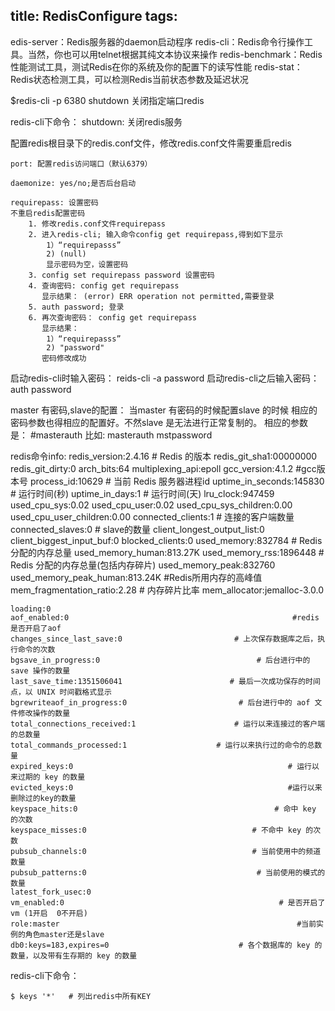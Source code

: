 title: RedisConfigure
tags:
---

edis-server：Redis服务器的daemon启动程序
redis-cli：Redis命令行操作工具。当然，你也可以用telnet根据其纯文本协议来操作
redis-benchmark：Redis性能测试工具，测试Redis在你的系统及你的配置下的读写性能
redis-stat：Redis状态检测工具，可以检测Redis当前状态参数及延迟状况 

$redis-cli -p 6380 shutdown 关闭指定端口redis

redis-cli下命令：
	shutdown: 关闭redis服务


配置redis根目录下的redis.conf文件，修改redis.conf文件需要重启redis

	port: 配置redis访问端口（默认6379）

	daemonize: yes/no;是否后台启动

	requirepass: 设置密码
	不重启redis配置密码
		1. 修改redis.conf文件requirepass
		2. 进入redis-cli; 输入命令config get requirepass,得到如下显示
			1）“requirepasss”
			2) (null)
			显示密码为空，设置密码
		3. config set requirepass password 设置密码
		4. 查询密码: config get requirepass
		   显示结果： (error) ERR operation not permitted,需要登录
		5. auth password; 登录
		6. 再次查询密码： config get requirepass
		   显示结果：
		   	1）“requirepasss”
			2) "password"
		   密码修改成功

启动redis-cli时输入密码： reids-cli -a password
启动redis-cli之后输入密码：auth password

master 有密码,slave的配置：
	当master 有密码的时候配置slave 的时候 相应的密码参数也得相应的配置好。不然slave 是无法进行正常复制的。
	相应的参数是：
		#masterauth
		比如:
		masterauth  mstpassword

redis命令info:
	redis_version:2.4.16                                  # Redis 的版本
	redis_git_sha1:00000000
	redis_git_dirty:0
	arch_bits:64
	multiplexing_api:epoll
	gcc_version:4.1.2                                         #gcc版本号
	process_id:10629                                        # 当前 Redis 服务器进程id
	uptime_in_seconds:145830                      # 运行时间(秒)
	uptime_in_days:1                                        # 运行时间(天)
	lru_clock:947459                                        
	used_cpu_sys:0.02
	used_cpu_user:0.02
	used_cpu_sys_children:0.00
	used_cpu_user_children:0.00
	connected_clients:1                                  # 连接的客户端数量
	connected_slaves:0                                  # slave的数量
	client_longest_output_list:0
	client_biggest_input_buf:0
	blocked_clients:0
	used_memory:832784                               # Redis 分配的内存总量
	used_memory_human:813.27K
	used_memory_rss:1896448                     # Redis 分配的内存总量(包括内存碎片)
	used_memory_peak:832760                
	used_memory_peak_human:813.24K    #Redis所用内存的高峰值
	mem_fragmentation_ratio:2.28                 # 内存碎片比率
	mem_allocator:jemalloc-3.0.0                 

	loading:0
	aof_enabled:0                                                  #redis是否开启了aof
	changes_since_last_save:0                         # 上次保存数据库之后，执行命令的次数
	bgsave_in_progress:0                                   # 后台进行中的 save 操作的数量
	last_save_time:1351506041                        # 最后一次成功保存的时间点，以 UNIX 时间戳格式显示
	bgrewriteaof_in_progress:0                         # 后台进行中的 aof 文件修改操作的数量
	total_connections_received:1                      # 运行以来连接过的客户端的总数量
	total_commands_processed:1                    # 运行以来执行过的命令的总数量
	expired_keys:0                                                # 运行以来过期的 key 的数量
	evicted_keys:0                                                #运行以来删除过的key的数量
	keyspace_hits:0                                            # 命中 key 的次数
	keyspace_misses:0                                     # 不命中 key 的次数
	pubsub_channels:0                                     # 当前使用中的频道数量
	pubsub_patterns:0                                      # 当前使用的模式的数量
	latest_fork_usec:0                                      
	vm_enabled:0                                                # 是否开启了 vm (1开启  0不开启)
	role:master                                                     #当前实例的角色master还是slave
	db0:keys=183,expires=0                             # 各个数据库的 key 的数量，以及带有生存期的 key 的数量   










redis-cli下命令：

	$ keys '*'   # 列出redis中所有KEY


